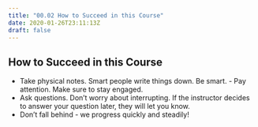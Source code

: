 ```yaml
---
title: "00.02 How to Succeed in this Course"
date: 2020-01-26T23:11:13Z
draft: false
---
```


## How to Succeed in this Course

- Take physical notes. Smart people write things down. Be smart. - Pay attention. Make sure to stay engaged.
- Ask questions. Don’t worry about interrupting. If the instructor decides to answer your question later, they will let you know.
- Don’t fall behind - we progress quickly and steadily!
